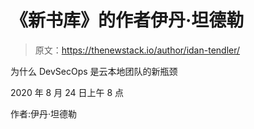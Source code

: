 # 《新书库》的作者伊丹·坦德勒

> 原文：<https://thenewstack.io/author/idan-tendler/>

为什么 DevSecOps 是云本地团队的新瓶颈

2020 年 8 月 24 日上午 8 点

作者:伊丹·坦德勒